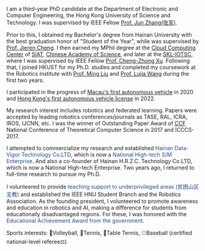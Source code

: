 I am a third-year PhD candidate at the Department of Electronic and Computer Engineering, the Hong Kong University of Science and Technology. I was supervised by IEEE Fellow [Prof. Jun Zhang(张军)](https://eejzhang.people.ust.hk/).

Prior to this, I obtained my Bachelor's degree from Hainan University with the best graduation honor of "Student of the Year", while was supervised by [Prof. Jieren Cheng](https://hd.hainanu.edu.cn/cs/info/1104/1857.htm). I then earned my MPhil degree at the [Cloud Computing Center](http://cloud.siat.ac.cn/cloud/) of [SIAT](https://www.siat.ac.cn/), [Chinese Academy of Science](https://www.cas.cn/), and later at the [SKL-IOTSC](https://skliotsc.um.edu.mo/), where I was supervised by IEEE Fellow [Prof. Cheng-Zhong Xu](https://www.fst.um.edu.mo/personal/czxu/). Following that, I joined HKUST for my Ph.D. studies and completed my coursework at the Robotics Institute with [Prof. Ming Liu](https://facultyprofiles.hkust.edu.hk/profiles.php?profile=ming-liu-eelium#researchinterest) and [Prof. Lujia Wang](https://facultyprofiles.hkust.edu.hk/profiles.php?profile=lujia-wang-eewanglj) during the first two years. 

I participated in the progress of [Macau's first autonomous vehicle](https://www.um.edu.mo/news-and-press-releases/press-release/detail/50825/) in 2020 and [Hong Kong's first autonomous vehicle license](https://ri.hkust.edu.hk/research/autonomous-driving) in 2022.

My research interest includes robotics and federated learning. Papers were accepted by leading robotics conferences/journals as TASE, RAL, ICRA, IROS, IJCNN, etc. I was the winner of Outstanding Paper Award of [CCF](https://www.ccf.org.cn/en/) National Conference of Theoretical Computer Science in 2017 and ICCCS-2017.

I attempted to commercialize my research and established <span style="color:#224B8D">Hainan Data-Vigor Technology Co.LTD</span>, which is now a <span style="color:#224B8D">National High-tech S/M Enterprise</span>. And also a co-founder of Hainan H.R.Z.C. Technology Co.LTD, which is now a National High-tech Enterprise. Two years ago, I returned to full-time research to pursue my Ph.D.

I volunteered to provide <span style="color:#224B8D">teaching support to underprivileged areas (贫困山区支教)</span> and established the IEEE HNU Student Branch and the Robotics Association. As the founding president, I volunteered to promote awareness and education in robotics and AI, making a difference for students from educationally disadvantaged regions. For these, I was honored with the <span style="color:#224B8D">Educational Achievement Award from the government</span>.

Sports interests: 🏐Volleyball, 🎾Tennis, 🏓Table Tennis, ⚾Baseball (certified national-level referee⚖️)
